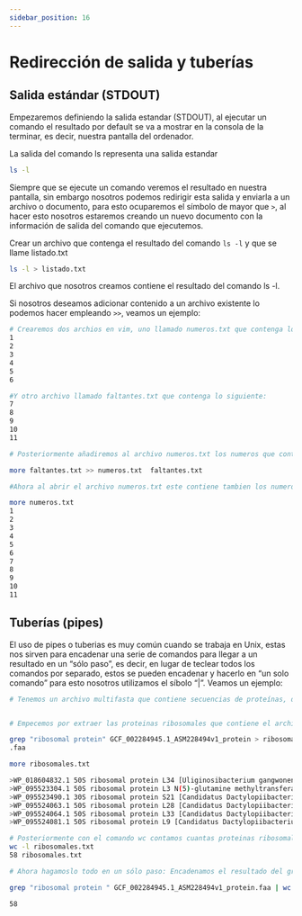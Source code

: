 ```yaml
---
sidebar_position: 16
---
```


# Redirección de salida y tuberías

## Salida estándar (STDOUT)
Empezaremos definiendo la salida estandar (STDOUT), al ejecutar un comando el resultado por default se va a mostrar en la consola de la terminar, es decir, nuestra pantalla del ordenador.

La salida del comando ls representa una salida estandar

```bash
ls -l
```

Siempre que se ejecute un comando veremos el resultado en nuestra pantalla, sin embargo nosotros podemos redirigir esta salida y enviarla a un archivo o documento, para esto ocuparemos el símbolo de mayor que `>`, al hacer esto nosotros estaremos creando un nuevo documento con la información de salida del comando que ejecutemos.

Crear un archivo que contenga el resultado del comando `ls -l` y que se llame listado.txt

```bash
ls -l > listado.txt
```

El archivo que nosotros creamos contiene el resultado del comando ls -l.

Si nosotros deseamos adicionar contenido a un archivo existente lo podemos hacer empleando `>>`, veamos un ejemplo:

```bash
# Crearemos dos archios en vim, uno llamado numeros.txt que contenga lo siguiente:
1
2
3
4
5
6

#Y otro archivo llamado faltantes.txt que contenga lo siguiente:
7
8
9
10
11

# Posteriormente añadiremos al archivo numeros.txt los numeros que contiene el archivo faltantes.txt. Al ocupar >> estamos indicando que la informacion de

more faltantes.txt >> numeros.txt  faltantes.txt 

#Ahora al abrir el archivo numeros.txt este contiene tambien los numeros que se encontraban en el archivo faltantes.txt.

more numeros.txt 
1
2
3
4
5
6
7
8
9
10
11
```

## Tuberías (pipes)

El uso de pipes o tuberias es muy común cuando se trabaja en Unix, estas nos sirven para encadenar una serie de comandos para llegar a un resultado en un “sólo paso”, es decir, en lugar de teclear todos los comandos por separado, estos se pueden encadenar y hacerlo en “un solo comando” para esto nosotros utilizamos el síbolo “|”. Veamos un ejemplo:

```bash
# Tenemos un archivo multifasta que contiene secuencias de proteínas, de este archivo  queremos extraer las proteínas ribosomales y después saber cuantas tenemos. Empecemos haciendolo por partes y seguido de esto empleando el uso de tuberias.


# Empecemos por extraer las proteinas ribosomales que contiene el archivo empleando grep y creando un archivo nuevo que llamaremos ribosomales.txt

grep "ribosomal protein" GCF_002284945.1_ASM228494v1_protein > ribosomales.txt 
.faa

more ribosomales.txt 

>WP_018604832.1 50S ribosomal protein L34 [Uliginosibacterium gangwonense]
>WP_095523304.1 50S ribosomal protein L3 N(5)-glutamine methyltransferase [Candidatus Dactylopiibacterium carminicum]
>WP_095523490.1 30S ribosomal protein S21 [Candidatus Dactylopiibacterium carminicum]
>WP_095524063.1 50S ribosomal protein L28 [Candidatus Dactylopiibacterium carminicum]
>WP_095524064.1 50S ribosomal protein L33 [Candidatus Dactylopiibacterium carminicum]
>WP_095524081.1 50S ribosomal protein L9 [Candidatus Dactylopiibacterium carminicum]

# Posteriormente con el comando wc contamos cuantas proteinas ribosomales hay.
wc -l ribosomales.txt   
58 ribosomales.txt

# Ahora hagamoslo todo en un sólo paso: Encadenamos el resultado del grep al siguiente comando que es wc, con esto extraemos y contamos en una sola operación.

grep "ribosomal protein " GCF_002284945.1_ASM228494v1_protein.faa | wc -l

58
```